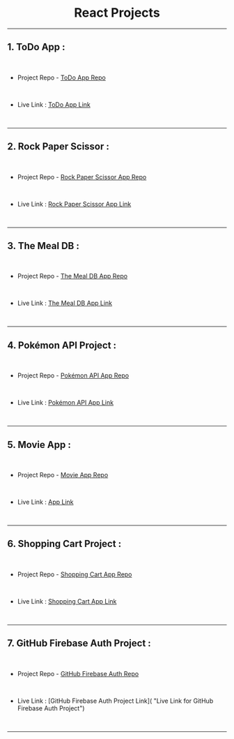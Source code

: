 <h1 align = "center">React Projects</h1>
<hr>

## 1. ToDo App :
<br>

- Project Repo - [ToDo App Repo](https://github.com/MadhavSahi/FullStack-JavaScript-2022-23/tree/main/React_Projects/react-todo "Repo for ToDo Project")
<br>

- Live Link : [ToDo App Link](https://react-todo-madhavsahi.netlify.app/ "Live Link for ToDo App")

<br>
<hr>

## 2. Rock Paper Scissor :
<br>

- Project Repo - [Rock Paper Scissor App Repo](https://github.com/MadhavSahi/FullStack-JavaScript-2022-23/tree/main/React_Projects/react-rock_paper_scissor "Repo for Rock Paper Scissor Project")
<br>

- Live Link : [Rock Paper Scissor App Link](https://react-rock-paper-scissor-madhavsahi.netlify.app/ "Live Link for Rock Paper Scissor App")

<br>
<hr>

## 3. The Meal DB :
<br>

- Project Repo - [The Meal DB App Repo](https://github.com/MadhavSahi/FullStack-JavaScript-2022-23/tree/main/React_Projects/react-meal_db "Repo for The Meal DB Project")
<br>

- Live Link : [The Meal DB App Link](https://react-mealdb-madhavsahi.netlify.app/ "Live Link for The Meal DB App")

<br>
<hr>

## 4. Pokémon API Project :
<br>

- Project Repo - [Pokémon API App Repo](https://github.com/MadhavSahi/FullStack-JavaScript-2022-23/tree/main/React_Projects/react-pokemon_api "Repo for Pokémon API Project")
<br>

- Live Link : [Pokémon API App Link](https://react-pokemonapi-madhavsahi.netlify.app/ "Live Link for Pokémon API App")

<br>
<hr>

## 5. Movie App :
<br>

- Project Repo - [Movie App Repo](https://github.com/MadhavSahi/FullStack-JavaScript-2022-23/tree/main/React_Projects/react-movie_api "Repo for Movie Project")
<br>

- Live Link : [ App Link](https://react-movieapi-madhavsahi.netlify.app/ "Live Link for Movie App")

<br>
<hr>

## 6. Shopping Cart Project :
<br>

- Project Repo - [Shopping Cart App Repo](https://github.com/MadhavSahi/FullStack-JavaScript-2022-23/tree/main/React_Projects/react-shoppingcart "Repo for Shopping Cart Project")
<br> 

- Live Link : [Shopping Cart App Link](https://react-shoppingcart-madhavsahi.netlify.app/ "Live Link for Shopping Cart Project")

<br>
<hr>

## 7. GitHub Firebase Auth Project :
<br>

- Project Repo - [GitHub Firebase Auth Repo](https://github.com/MadhavSahi/FullStack-JavaScript-2022-23/tree/main/React_Projects/react-github "Repo for GitHub Firebase Auth")
<br> 

- Live Link : [GitHub Firebase Auth Project Link]( "Live Link for GitHub Firebase Auth Project")

<br>
<hr>
